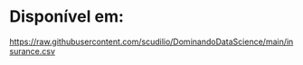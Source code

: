 # Disponível em: 

https://raw.githubusercontent.com/scudilio/DominandoDataScience/main/insurance.csv
